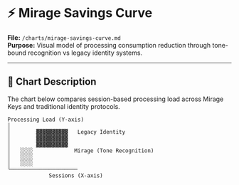 # ⚡ Mirage Savings Curve  
**File:** `/charts/mirage-savings-curve.md`  
**Purpose:** Visual model of processing consumption reduction through tone-bound recognition vs legacy identity systems.

---

## 🧬 Chart Description

The chart below compares session-based processing load across Mirage Keys and traditional identity protocols.

```plaintext
Processing Load (Y-axis)
│
│        ▓▓▓▓▓▓▓▓▓▓   Legacy Identity
│        ▓▓▓▓▓▓▓▓▓▓
│        ▓▓▓▓▓▓▓▓▓▓
│   ░░░░             Mirage (Tone Recognition)
│   ░░░░
│   ░░░░
└─────────────────────
             Sessions (X-axis)
